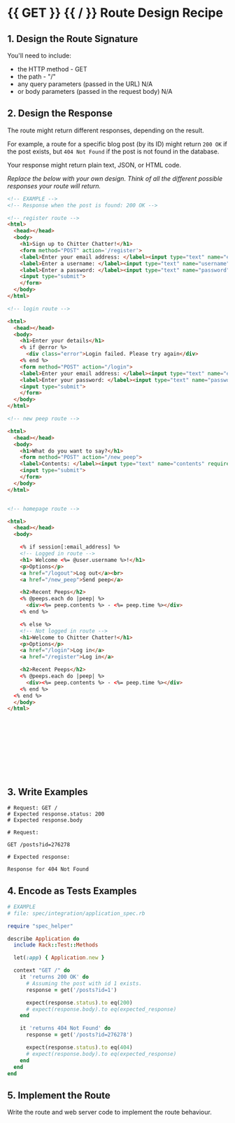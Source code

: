 # {{ GET }} {{ / }} Route Design Recipe

## 1. Design the Route Signature

You'll need to include:
  * the HTTP method - GET
  * the path - "/"
  * any query parameters (passed in the URL) N/A
  * or body parameters (passed in the request body) N/A

## 2. Design the Response

The route might return different responses, depending on the result.

For example, a route for a specific blog post (by its ID) might return `200 OK` if the post exists, but `404 Not Found` if the post is not found in the database.

Your response might return plain text, JSON, or HTML code. 

_Replace the below with your own design. Think of all the different possible responses your route will return._

```html
<!-- EXAMPLE -->
<!-- Response when the post is found: 200 OK -->

<!-- register route -->
<html>
  <head></head>
  <body>
    <h1>Sign up to Chitter Chatter!</h1>
    <form method="POST" action='/register'>
    <label>Enter your email address: </label><input type="text" name="email_address" required><br>
    <label>Enter a username: </label><input type="text" name="username" required><br>
    <label>Enter a password: </label><input type="text" name="password" minlength=5 required><br>
    <input type="submit">
    </form>
  </body>
</html>

<!-- login route -->

<html>
  <head></head>
  <body>
    <h1>Enter your details</h1>
    <% if @error %>
      <div class="error">Login failed. Please try again</div>
    <% end %>
    <form method="POST" action="/login">
    <label>Enter your email address: </label><input type="text" name="email_address" required><br>
    <label>Enter your password: </label><input type="text" name="password" minlength=5 required><br>
    <input type="submit">
    </form>
  </body>
</html>

<!-- new peep route -->

<html>
  <head></head>
  <body>
    <h1>What do you want to say?</h1>
    <form method="POST" action="/new_peep">
    <label>Contents: </label><input type="text" name="contents" required><br>
    <input type="submit">
    </form>
  </body>
</html>


<!-- homepage route -->

<html>
  <head></head>
  <body>

    <% if session[:email_address] %>
    <!-- Logged in route -->
    <h1> Welcome <%= @user.username %>!</h1>
    <p>Options</p>
    <a href="/logout">Log out</a><br>
    <a href="/new_peep">Send peep</a>

    <h2>Recent Peeps</h2>
    <% @peeps.each do |peep| %>
      <div><%= peep.contents %> - <%= peep.time %></div>
    <% end %>

    <% else %>
    <!-- Not logged in route -->
    <h1>Welcome to Chitter Chatter!</h1>
    <p>Options</p>
    <a href="/login">Log in</a>
    <a href="/register">Log in</a>

    <h2>Recent Peeps</h2>
    <% @peeps.each do |peep| %>
      <div><%= peep.contents %> - <%= peep.time %></div>
    <% end %>
  <% end %>
  </body>
</html>












```


## 3. Write Examples

```
# Request: GET /
# Expected response.status: 200
# Expected response.body

```

```
# Request:

GET /posts?id=276278

# Expected response:

Response for 404 Not Found
```

## 4. Encode as Tests Examples

```ruby
# EXAMPLE
# file: spec/integration/application_spec.rb

require "spec_helper"

describe Application do
  include Rack::Test::Methods

  let(:app) { Application.new }

  context "GET /" do
    it 'returns 200 OK' do
      # Assuming the post with id 1 exists.
      response = get('/posts?id=1')

      expect(response.status).to eq(200)
      # expect(response.body).to eq(expected_response)
    end

    it 'returns 404 Not Found' do
      response = get('/posts?id=276278')

      expect(response.status).to eq(404)
      # expect(response.body).to eq(expected_response)
    end
  end
end
```

## 5. Implement the Route

Write the route and web server code to implement the route behaviour.

<!-- BEGIN GENERATED SECTION DO NOT EDIT -->